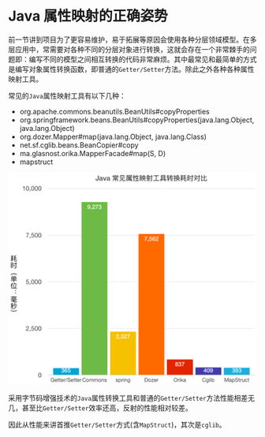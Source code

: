 # Java 属性映射的正确姿势

前一节讲到项目为了更容易维护，易于拓展等原因会使用各种分层领域模型。在多层应用中，常需要对各种不同的分层对象进行转换，这就会存在一个非常棘手的问题即：编写不同的模型之间相互转换的代码非常麻烦。其中最常见和最简单的方式是编写对象属性转换函数，即普通的`Getter/Setter`方法。除此之外各种各种属性映射工具。

常见的`Java`属性映射工具有以下几种：

- org.apache.commons.beanutils.BeanUtils#copyProperties
- org.springframework.beans.BeanUtils#copyProperties(java.lang.Object, java.lang.Object)
- org.dozer.Mapper#map(java.lang.Object, java.lang.Class<T>)
- net.sf.cglib.beans.BeanCopier#copy
- ma.glasnost.orika.MapperFacade#map(S, D)
- mapstruct

![性能对比](assets/performance.png)

采用字节码增强技术的`Java`属性转换工具和普通的`Getter/Setter`方法性能相差无几，甚至比`Getter/Setter`效率还高，反射的性能相对较差。

因此从性能来讲首推`Getter/Setter`方式(含`MapStruct`)，其次是`cglib`。